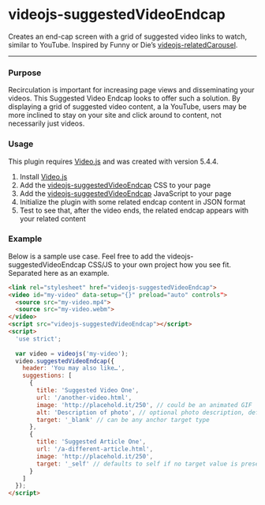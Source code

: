 # videojs-suggestedVideoEndcap
Creates an end-cap screen with a grid of suggested video links to watch, similar to YouTube. Inspired by Funny or Die’s [videojs-relatedCarousel](https://github.com/funnyordie/videojs-relatedCarousel).
____


### Purpose
Recirculation is important for increasing page views and disseminating your videos. This Suggested Video Endcap looks to offer such a solution. By displaying a grid of suggested video content, a la YouTube, users may be more inclined to stay on your site and click around to content, not necessarily just videos.


### Usage
This plugin requires [Video.js](https://github.com/videojs/video.js) and was created with version 5.4.4.

1. Install [Video.js](https://github.com/videojs/video.js)
2. Add the [videojs-suggestedVideoEndcap](https://github.com/jmccraw/videojs-suggestedVideoEndcap/blob/master/videojs.suggestedVideoEndcap.css) CSS to your page
3. Add the [videojs-suggestedVideoEndcap](https://github.com/jmccraw/videojs-suggestedVideoEndcap/blob/master/videojs.suggestedVideoEndcap.js) JavaScript to your page
4. Initialize the plugin with some related endcap content in JSON format
5. Test to see that, after the video ends, the related endcap appears with your related content

### Example
Below is a sample use case. Feel free to add the videojs-suggestedVideoEndcap CSS/JS to your own project how you see fit. Separated here as an example.

```html
<link rel="stylesheet" href="videojs-suggestedVideoEndcap">
<video id="my-video" data-setup="{}" preload="auto" controls">
  <source src="my-video.mp4">
  <source src="my-video.webm">
</video>
<script src="videojs-suggestedVideoEndcap"></script>
<script>
  'use strict';
  
  var video = videojs('my-video');
  video.suggestedVideoEndcap({
    header: 'You may also like…',
    suggestions: [
      {
        title: 'Suggested Video One',
        url: '/another-video.html',
        image: 'http://placehold.it/250', // could be an animated GIF
        alt: 'Description of photo', // optional photo description, defaults to the title
        target: '_blank' // can be any anchor target type
      },
      {
        title: 'Suggested Article One',
        url: '/a-different-article.html',
        image: 'http://placehold.it/250',
        target: '_self' // defaults to self if no target value is present
      }
    ]
  });
</script>
```